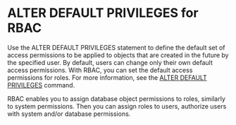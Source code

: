 # ALTER DEFAULT PRIVILEGES for RBAC<a name="r_roles-alter-default-privileges"></a>

Use the ALTER DEFAULT PRIVILEGES statement to define the default set of access permissions to be applied to objects that are created in the future by the specified user\. By default, users can change only their own default access permissions\. With RBAC, you can set the default access permissions for roles\. For more information, see the [ALTER DEFAULT PRIVILEGES](r_ALTER_DEFAULT_PRIVILEGES.md) command\.

RBAC enables you to assign database object permissions to roles, similarly to system permissions\. Then you can assign roles to users, authorize users with system and/or database permissions\.